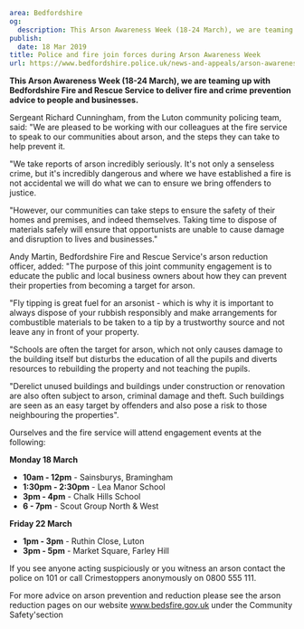 ```yaml
area: Bedfordshire
og:
  description: This Arson Awareness Week (18-24 March), we are teaming up with Bedfordshire Fire and Rescue Service to deliver fire and crime prevention advice to people and businesses
publish:
  date: 18 Mar 2019
title: Police and fire join forces during Arson Awareness Week
url: https://www.bedfordshire.police.uk/news-and-appeals/arson-awareness-week-mar2019
```

**This Arson Awareness Week (18-24 March), we are teaming up with Bedfordshire Fire and Rescue Service to deliver fire and crime prevention advice to people and businesses.**

Sergeant Richard Cunningham, from the Luton community policing team, said: "We are pleased to be working with our colleagues at the fire service to speak to our communities about arson, and the steps they can take to help prevent it.

"We take reports of arson incredibly seriously. It's not only a senseless crime, but it's incredibly dangerous and where we have established a fire is not accidental we will do what we can to ensure we bring offenders to justice.

"However, our communities can take steps to ensure the safety of their homes and premises, and indeed themselves. Taking time to dispose of materials safely will ensure that opportunists are unable to cause damage and disruption to lives and businesses."

Andy Martin, Bedfordshire Fire and Rescue Service's arson reduction officer, added: "The purpose of this joint community engagement is to educate the public and local business owners about how they can prevent their properties from becoming a target for arson.

"Fly tipping is great fuel for an arsonist - which is why it is important to always dispose of your rubbish responsibly and make arrangements for combustible materials to be taken to a tip by a trustworthy source and not leave any in front of your property.

"Schools are often the target for arson, which not only causes damage to the building itself but disturbs the education of all the pupils and diverts resources to rebuilding the property and not teaching the pupils.

"Derelict unused buildings and buildings under construction or renovation are also often subject to arson, criminal damage and theft. Such buildings are seen as an easy target by offenders and also pose a risk to those neighbouring the properties".

Ourselves and the fire service will attend engagement events at the following:

**Monday 18 March**

 * **10am - 12pm** \- Sainsburys, Bramingham
 * **1:30pm - 2:30pm** \- Lea Manor School
 * **3pm - 4pm** \- Chalk Hills School
 * **6 - 7pm** \- Scout Group North & West

**Friday 22 March**

 * **1pm - 3pm** \- Ruthin Close, Luton
 * **3pm - 5pm** \- Market Square, Farley Hill

If you see anyone acting suspiciously or you witness an arson contact the police on 101 or call Crimestoppers anonymously on 0800 555 111.

For more advice on arson prevention and reduction please see the arson reduction pages on our website www.bedsfire.gov.uk under the Community Safety'section
